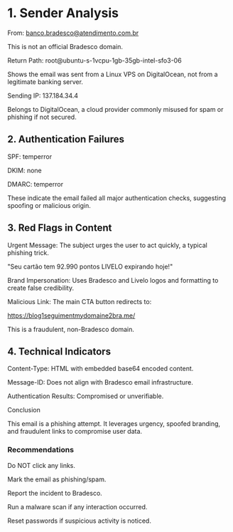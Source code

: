 # 1. Sender Analysis

From: banco.bradesco@atendimento.com.br

This is not an official Bradesco domain.

Return Path: root@ubuntu-s-1vcpu-1gb-35gb-intel-sfo3-06

Shows the email was sent from a Linux VPS on DigitalOcean, not from a legitimate banking server.

Sending IP: 137.184.34.4

Belongs to DigitalOcean, a cloud provider commonly misused for spam or phishing if not secured.

## 2. Authentication Failures

SPF: temperror

DKIM: none

DMARC: temperror

These indicate the email failed all major authentication checks, suggesting spoofing or malicious origin.

## 3. Red Flags in Content

Urgent Message: The subject urges the user to act quickly, a typical phishing trick.

"Seu cartão tem 92.990 pontos LIVELO expirando hoje!"

Brand Impersonation: Uses Bradesco and Livelo logos and formatting to create false credibility.

Malicious Link: The main CTA button redirects to:

https://blog1seguimentmydomaine2bra.me/

This is a fraudulent, non-Bradesco domain.

## 4. Technical Indicators

Content-Type: HTML with embedded base64 encoded content.

Message-ID: Does not align with Bradesco email infrastructure.

Authentication Results: Compromised or unverifiable.

Conclusion

This email is a phishing attempt. It leverages urgency, spoofed branding, and fraudulent links to compromise user data.

### Recommendations

Do NOT click any links.

Mark the email as phishing/spam.

Report the incident to Bradesco.

Run a malware scan if any interaction occurred.

Reset passwords if suspicious activity is noticed.

